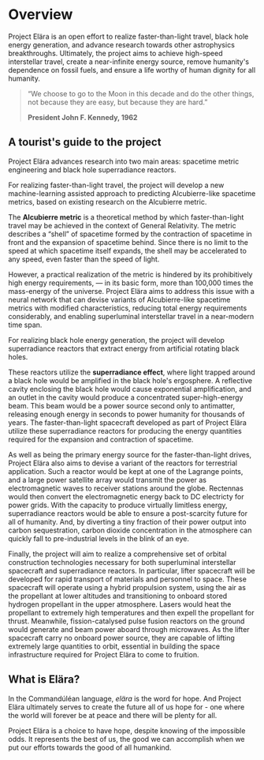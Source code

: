 # Overview

Project Elära is an open effort to realize faster-than-light travel, black hole energy generation, and advance research towards other astrophysics breakthroughs. Ultimately, the project aims to achieve high-speed interstellar travel, create a near-infinite energy source, remove humanity's dependence on fossil fuels, and ensure a life worthy of human dignity for all humanity.

> “We choose to go to the Moon in this decade and do the other things, not because they are easy, but because they are hard.”
> 
> **President John F. Kennedy, 1962**

## A tourist's guide to the project

Project Elära advances research into two main areas: spacetime metric engineering and black hole superradiance reactors.

For realizing faster-than-light travel, the project will develop a new machine-learning assisted approach to predicting Alcubierre-like spacetime metrics, based on existing research on the Alcubierre metric.

The **Alcubierre metric** is a theoretical method by which faster-than-light travel may be achieved in the context of General Relativity. The metric describes a “shell” of spacetime formed by the contraction of spacetime in front and the expansion of spacetime behind. Since there is no limit to the speed at which spacetime itself expands, the shell may be accelerated to any speed, even faster than the speed of light.

However, a practical realization of the metric is hindered by its prohibitively high energy requirements, — in its basic form, more than 100,000 times the mass-energy of the universe. Project Elära aims to address this issue with a neural network that can devise variants of Alcubierre-like spacetime metrics with modified characteristics, reducing total energy requirements considerably, and enabling superluminal interstellar travel in a near-modern time span.

For realizing black hole energy generation, the project will develop superradiance reactors that extract energy from artificial rotating black holes.

These reactors utilize the **superradiance effect**, where light trapped around a black hole would be amplified in the black hole's ergosphere. A reflective cavity enclosing the black hole would cause exponential amplification, and an outlet in the cavity would produce a concentrated super-high-energy beam. This beam would be a power source second only to antimatter, releasing enough energy in seconds to power humanity for thousands of years. The faster-than-light spacecraft developed as part of Project Elära utilize these superradiance reactors for producing the energy quantities required for the expansion and contraction of spacetime.

As well as being the primary energy source for the faster-than-light drives, Project Elära also aims to devise a variant of the reactors for terrestrial application. Such a reactor would be kept at one of the Lagrange points, and a large power satellite array would transmit the power as electromagnetic waves to receiver stations around the globe. Rectennas would then convert the electromagnetic energy back to DC electricty for power grids. With the capacity to produce virtually limitless energy, superradiance reactors would be able to ensure a post-scarcity future for all of humanity. And, by diverting a tiny fraction of their power output into carbon sequestration, carbon dioxide concentration in the atmosphere can quickly fall to pre-industrial levels in the blink of an eye.

Finally, the project will aim to realize a comprehensive set of orbital construction technologies necessary for both superluminal interstellar spacecraft and superradiance reactors. In particular, lifter spacecraft will be developed for rapid transport of materials and personnel to space. These spacecraft will operate using a hybrid propulsion system, using the air as the propellant at lower altitudes and transitioning to onboard stored hydrogen propellant in the upper atmosphere. Lasers would heat the propellant to extremely high temperatures and then expell the propellant for thrust. Meanwhile, fission-catalysed pulse fusion reactors on the ground would generate and beam power aboard through microwaves. As the lifter spacecraft carry no onboard power source, they are capable of lifting extremely large quantities to orbit, essential in building the space infrastructure required for Project Elära to come to fruition.

## What is Elära?

In the Commandúléan language, _elära_ is the word for hope. And Project Elära ultimately serves to create the future all of us hope for - one where the world will forever be at peace and there will be plenty for all.

Project Elära is a choice to have hope, despite knowing of the impossible odds. It represents the best of us, the good we can accomplish when we put our efforts towards the good of all humankind.